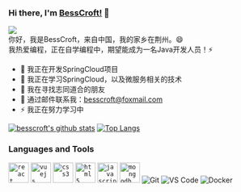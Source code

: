 ### Hi there, I'm [BessCroft!](https://52bess.com) 👋

![](https://komarev.com/ghpvc/?username=besscroft&style=flat-square&color=ff69b4)
<br />
你好，我是BessCroft，来自中国，我的家乡在荆州。😄
<br />
我热爱编程，正在自学编程中，期望能成为一名Java开发人员！⚡
<br />

- 🔭 我正在开发SpringCloud项目
- 🌱 我正在学习SpringCloud，以及微服务相关的技术
- 👯 我在寻找志同道合的朋友
- 💬 通过邮件联系我：besscroft@foxmail.com
- ⚡ 我正在努力学习中

<!--
**besscroft/besscroft** is a ✨ _special_ ✨ repository because its `README.md` (this file) appears on your GitHub profile.

Here are some ideas to get you started:

- 🔭 I’m currently working on ...
- 🌱 I’m currently learning ...
- 👯 I’m looking to collaborate on ...
- 🤔 I’m looking for help with ...
- 💬 Ask me about ...
- 📫 How to reach me: ...
- 😄 Pronouns: ...
- ⚡ Fun fact: ...
-->

[![besscroft's github stats](https://github-readme-stats.vercel.app/api?username=besscroft&count_private=true&show_icons=true&theme=radical)](https://github.com/anuraghazra/github-readme-stats)
[![Top Langs](https://github-readme-stats.vercel.app/api/top-langs/?username=besscroft&layout=compact&theme=radical)](https://github.com/anuraghazra/github-readme-stats)

### Languages and Tools

<code><img src=https://devicons.github.io/devicon/devicon.git/icons/java/java-original-wordmark.svg alt=react width="40" height="40"/></code>
<code><img src=https://devicons.github.io/devicon/devicon.git/icons/vuejs/vuejs-original-wordmark.svg alt=vuejs width="40" height="40"/></code>
<code><img src=https://devicons.github.io/devicon/devicon.git/icons/css3/css3-original-wordmark.svg alt=css3 width="40" height="40"/></code>
<code><img src=https://devicons.github.io/devicon/devicon.git/icons/html5/html5-original-wordmark.svg alt=html5 width="40" height="40"/></code>
<code><img src=https://devicons.github.io/devicon/devicon.git/icons/javascript/javascript-original.svg alt=javascript width="40" height="40"/></code>
<code><img src=https://devicons.github.io/devicon/devicon.git/icons/mysql/mysql-original-wordmark.svg alt=mongodb width="40" height="40"/></code>
![Git](https://img.shields.io/badge/-Git-%23F05032?style=for-the-badge&logo=git&logoColor=%23ffffff)
![VS Code](https://img.shields.io/badge/-VSCode-%23007ACC?style=for-the-badge&logo=visual-studio-code)
![Docker](https://img.shields.io/badge/-Docker-%232081e8?style=for-the-badge&logo=docker&logoColor=fff)